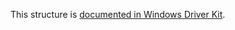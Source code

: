 This structure is [documented in Windows Driver Kit](https://learn.microsoft.com/en-us/windows-hardware/drivers/ddi/wdm/ns-wdm-_key_full_information).
